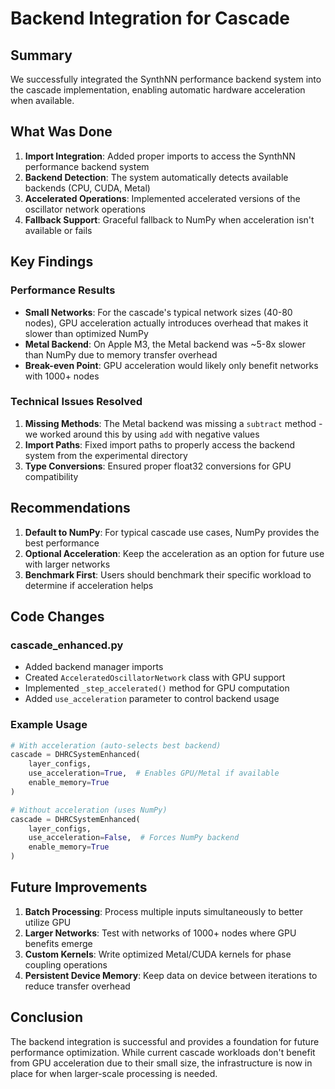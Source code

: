 # Backend Integration for Cascade

## Summary

We successfully integrated the SynthNN performance backend system into the cascade implementation, enabling automatic hardware acceleration when available.

## What Was Done

1. **Import Integration**: Added proper imports to access the SynthNN performance backend system
2. **Backend Detection**: The system automatically detects available backends (CPU, CUDA, Metal)
3. **Accelerated Operations**: Implemented accelerated versions of the oscillator network operations
4. **Fallback Support**: Graceful fallback to NumPy when acceleration isn't available or fails

## Key Findings

### Performance Results

- **Small Networks**: For the cascade's typical network sizes (40-80 nodes), GPU acceleration actually introduces overhead that makes it slower than optimized NumPy
- **Metal Backend**: On Apple M3, the Metal backend was ~5-8x slower than NumPy due to memory transfer overhead
- **Break-even Point**: GPU acceleration would likely only benefit networks with 1000+ nodes

### Technical Issues Resolved

1. **Missing Methods**: The Metal backend was missing a `subtract` method - we worked around this by using `add` with negative values
2. **Import Paths**: Fixed import paths to properly access the backend system from the experimental directory
3. **Type Conversions**: Ensured proper float32 conversions for GPU compatibility

## Recommendations

1. **Default to NumPy**: For typical cascade use cases, NumPy provides the best performance
2. **Optional Acceleration**: Keep the acceleration as an option for future use with larger networks
3. **Benchmark First**: Users should benchmark their specific workload to determine if acceleration helps

## Code Changes

### cascade_enhanced.py

- Added backend manager imports
- Created `AcceleratedOscillatorNetwork` class with GPU support
- Implemented `_step_accelerated()` method for GPU computation
- Added `use_acceleration` parameter to control backend usage

### Example Usage

```python
# With acceleration (auto-selects best backend)
cascade = DHRCSystemEnhanced(
    layer_configs,
    use_acceleration=True,  # Enables GPU/Metal if available
    enable_memory=True
)

# Without acceleration (uses NumPy)
cascade = DHRCSystemEnhanced(
    layer_configs,
    use_acceleration=False,  # Forces NumPy backend
    enable_memory=True
)
```

## Future Improvements

1. **Batch Processing**: Process multiple inputs simultaneously to better utilize GPU
2. **Larger Networks**: Test with networks of 1000+ nodes where GPU benefits emerge
3. **Custom Kernels**: Write optimized Metal/CUDA kernels for phase coupling operations
4. **Persistent Device Memory**: Keep data on device between iterations to reduce transfer overhead

## Conclusion

The backend integration is successful and provides a foundation for future performance optimization. While current cascade workloads don't benefit from GPU acceleration due to their small size, the infrastructure is now in place for when larger-scale processing is needed.
